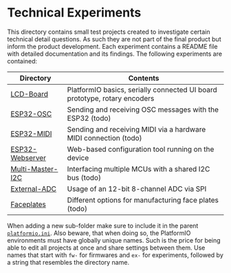 Technical Experiments
=====================

This directory contains small test projects created to investigate certain
technical detail questions. As such they are not part of the final product
but inform the product development. Each experiment contains a README file
with detailed documentation and its findings. The following experiments are
contained:

| **Directory**                         | **Contents** |
|---------------------------------------|--------------|
| [LCD-Board](LCD-Board/)               | PlatformIO basics, serially connected UI board prototype, rotary encoders |
| [ESP32-OSC](ESP32-OSC/)               | Sending and receiving OSC messages with the ESP32 (todo) |
| [ESP32-MIDI](ESP32-MIDI/)             | Sending and receiving MIDI via a hardware MIDI connection (todo) |
| [ESP32-Webserver](ESP32-Webserver/)   | Web-based configuration tool running on the device |
| [Multi-Master-I2C](Multi-Master-I2C/) | Interfacing multiple MCUs with a shared I2C bus (todo) |
| [External-ADC](External-ADC)          | Usage of an 12-bit 8-channel ADC via SPI |
| [Faceplates](Faceplates/)             | Different options for manufacturing face plates (todo) |

When adding a new sub-folder make sure to include it in the parent [`platformio.ini`](./platformio.ini).
Also beware, that when doing so, the PlatformIO environments must have globally unique names.
Such is the price for being able to edit all projects at once and share settings between them.
Use names that start with `fw-` for firmwares and `ex-` for experiments, followed by a string
that resembles the directory name.
